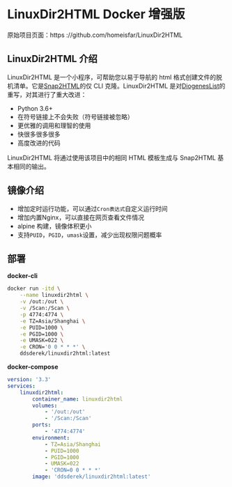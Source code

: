 # LinuxDir2HTML Docker 增强版

原始项目页面：https ://github.com/homeisfar/LinuxDir2HTML

## LinuxDir2HTML 介绍

LinuxDir2HTML 是一个小程序，可帮助您以易于导航的 html 格式创建文件的脱机清单。它是[Snap2HTML](https://www.rlvision.com/snap2html/)的仅 CLI 克隆。LinuxDir2HTML 是对[DiogenesList](https://github.com/ZapperDJ/DiogenesList)的重写，对其进行了重大改进：

- Python 3.6+
- 在符号链接上不会失败（符号链接被忽略）
- 更优雅的调用和理智的使用
- 快很多很多很多
- 高度改进的代码

LinuxDir2HTML 将通过使用该项目中的相同 HTML 模板生成与 Snap2HTML 基本相同的输出。

## 镜像介绍

- 增加定时运行功能，可以通过```Cron表达式```自定义运行时间
- 增加内置Nginx，可以直接在网页查看文件情况
- alpine 构建，镜像体积更小
- 支持```PUID```，```PGID```，```umask```设置，减少出现权限问题概率

## 部署

**docker-cli**

```bash
docker run -itd \
	--name linuxdir2html \
	-v /out:/out \
	-v /Scan:/Scan \
    -p 4774:4774 \
	-e TZ=Asia/Shanghai \
	-e PUID=1000 \
	-e PGID=1000 \
	-e UMASK=022 \
	-e CRON='0 0 * * *' \
	ddsderek/linuxdir2html:latest
```

**docker-compose**

```yaml
version: '3.3'
services:
    linuxdir2html:
        container_name: linuxdir2html
        volumes:
            - '/out:/out'
            - '/Scan:/Scan'
        ports:
            - '4774:4774'
        environment:
            - TZ=Asia/Shanghai
            - PUID=1000
            - PGID=1000
            - UMASK=022
            - 'CRON=0 0 * * *'
        image: 'ddsderek/linuxdir2html:latest'
```

